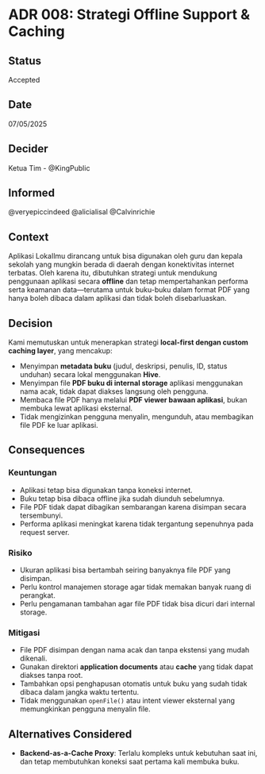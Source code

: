 # ADR 008: Strategi Offline Support & Caching

## Status
Accepted

## Date
07/05/2025

## Decider 
Ketua Tim - @KingPublic

## Informed
@veryepiccindeed
@alicialisal
@Calvinrichie

## Context

Aplikasi LokaIlmu dirancang untuk bisa digunakan oleh guru dan kepala sekolah yang mungkin berada di daerah dengan konektivitas internet terbatas. Oleh karena itu, dibutuhkan strategi untuk mendukung penggunaan aplikasi secara **offline** dan tetap mempertahankan performa serta keamanan data—terutama untuk buku-buku dalam format PDF yang hanya boleh dibaca dalam aplikasi dan tidak boleh disebarluaskan.

## Decision

Kami memutuskan untuk menerapkan strategi **local-first dengan custom caching layer**, yang mencakup:

- Menyimpan **metadata buku** (judul, deskripsi, penulis, ID, status unduhan) secara lokal menggunakan **Hive**.
- Menyimpan file **PDF buku di internal storage** aplikasi menggunakan nama acak, tidak dapat diakses langsung oleh pengguna.
- Membaca file PDF hanya melalui **PDF viewer bawaan aplikasi**, bukan membuka lewat aplikasi eksternal.
- Tidak mengizinkan pengguna menyalin, mengunduh, atau membagikan file PDF ke luar aplikasi.

## Consequences

### Keuntungan

- Aplikasi tetap bisa digunakan tanpa koneksi internet.
- Buku tetap bisa dibaca offline jika sudah diunduh sebelumnya.
- File PDF tidak dapat dibagikan sembarangan karena disimpan secara tersembunyi.
- Performa aplikasi meningkat karena tidak tergantung sepenuhnya pada request server.

### Risiko

- Ukuran aplikasi bisa bertambah seiring banyaknya file PDF yang disimpan.
- Perlu kontrol manajemen storage agar tidak memakan banyak ruang di perangkat.
- Perlu pengamanan tambahan agar file PDF tidak bisa dicuri dari internal storage.

### Mitigasi

- File PDF disimpan dengan nama acak dan tanpa ekstensi yang mudah dikenali.
- Gunakan direktori **application documents** atau **cache** yang tidak dapat diakses tanpa root.
- Tambahkan opsi penghapusan otomatis untuk buku yang sudah tidak dibaca dalam jangka waktu tertentu.
- Tidak menggunakan `openFile()` atau intent viewer eksternal yang memungkinkan pengguna menyalin file.

## Alternatives Considered

- **Backend-as-a-Cache Proxy**: Terlalu kompleks untuk kebutuhan saat ini, dan tetap membutuhkan koneksi saat pertama kali membuka buku.
